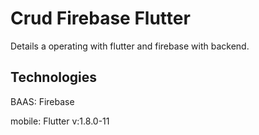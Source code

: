 # Crud Firebase Flutter

Details a operating with flutter and firebase with backend.

## Technologies

BAAS: Firebase

mobile: Flutter v:1.8.0-11



